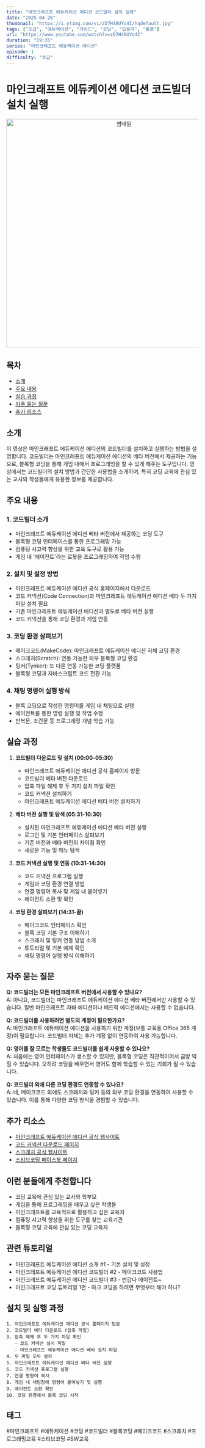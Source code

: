 ```yaml
---
title: "마인크래프트 에듀케이션 에디션 코드빌더 설치 실행"
date: "2025-04-26"
thumbnail: "https://i.ytimg.com/vi/zD7H48UYo4I/hqdefault.jpg"
tags: ["초급", "에듀케이션", "가이드", "코딩", "입문자", "롱폼"]
url: "https://www.youtube.com/watch?v=zD7H48UYo4I"
duration: "19:35"
series: "마인크래프트 에듀케이션 에디션"
episode: 1
difficulty: "초급"
---
```


# 마인크래프트 에듀케이션 에디션 코드빌더 설치 실행

<div align="center">
<img src="https://i.ytimg.com/vi/zD7H48UYo4I/hqdefault.jpg" alt="썸네일" width="600"/>
</div>

## 목차
- [소개](#소개)
- [주요 내용](#주요-내용)
- [실습 과정](#실습-과정)
- [자주 묻는 질문](#자주-묻는-질문)
- [추가 리소스](#추가-리소스)

## 소개
이 영상은 마인크래프트 에듀케이션 에디션의 코드빌더를 설치하고 실행하는 방법을 설명합니다. 코드빌더는 마인크래프트 에듀케이션 에디션의 베타 버전에서 제공하는 기능으로, 블록형 코딩을 통해 게임 내에서 프로그래밍을 할 수 있게 해주는 도구입니다. 영상에서는 코드빌더의 설치 방법과 간단한 사용법을 소개하며, 특히 코딩 교육에 관심 있는 교사와 학생들에게 유용한 정보를 제공합니다.

## 주요 내용

### 1. 코드빌더 소개
- 마인크래프트 에듀케이션 에디션 베타 버전에서 제공하는 코딩 도구
- 블록형 코딩 인터페이스를 통한 프로그래밍 가능
- 컴퓨팅 사고력 향상을 위한 교육 도구로 활용 가능
- 게임 내 '에이전트'라는 로봇을 프로그래밍하여 작업 수행

### 2. 설치 및 설정 방법
- 마인크래프트 에듀케이션 에디션 공식 홈페이지에서 다운로드
- 코드 커넥션(Code Connection)과 마인크래프트 에듀케이션 에디션 베타 두 가지 파일 설치 필요
- 기존 마인크래프트 에듀케이션 에디션과 별도로 베타 버전 실행
- 코드 커넥션을 통해 코딩 환경과 게임 연동

### 3. 코딩 환경 살펴보기
- 메이크코드(MakeCode): 마인크래프트 에듀케이션 에디션 자체 코딩 환경
- 스크래치(Scratch): 연동 가능한 외부 블록형 코딩 환경
- 팅커(Tynker): 또 다른 연동 가능한 코딩 플랫폼
- 블록형 코딩과 자바스크립트 코드 전환 가능

### 4. 채팅 명령어 실행 방식
- 블록 코딩으로 작성한 명령어를 게임 내 채팅으로 실행
- 에이전트를 통한 명령 실행 및 작업 수행
- 반복문, 조건문 등 프로그래밍 개념 학습 가능

## 실습 과정

1. **코드빌더 다운로드 및 설치 (00:00-05:30)**
   - 마인크래프트 에듀케이션 에디션 공식 홈페이지 방문
   - 코드빌더 베타 버전 다운로드
   - 압축 파일 해제 후 두 가지 설치 파일 확인
   - 코드 커넥션 설치하기
   - 마인크래프트 에듀케이션 에디션 베타 버전 설치하기

2. **베타 버전 실행 및 탐색 (05:31-10:30)**
   - 설치된 마인크래프트 에듀케이션 에디션 베타 버전 실행
   - 로그인 및 기본 인터페이스 살펴보기
   - 기존 버전과 베타 버전의 차이점 확인
   - 새로운 기능 및 메뉴 탐색

3. **코드 커넥션 실행 및 연동 (10:31-14:30)**
   - 코드 커넥션 프로그램 실행
   - 게임과 코딩 환경 연결 방법
   - 연결 명령어 복사 및 게임 내 붙여넣기
   - 에이전트 소환 및 확인

4. **코딩 환경 살펴보기 (14:31-끝)**
   - 메이크코드 인터페이스 확인
   - 블록 코딩 기본 구조 이해하기
   - 스크래치 및 팅커 연동 방법 소개
   - 튜토리얼 및 기본 예제 확인
   - 채팅 명령어 실행 방식 이해하기

## 자주 묻는 질문

**Q: 코드빌더는 모든 마인크래프트 버전에서 사용할 수 있나요?**  
A: 아니요, 코드빌더는 마인크래프트 에듀케이션 에디션 베타 버전에서만 사용할 수 있습니다. 일반 마인크래프트 자바 에디션이나 베드락 에디션에서는 사용할 수 없습니다.

**Q: 코드빌더를 사용하려면 별도의 계정이 필요한가요?**  
A: 마인크래프트 에듀케이션 에디션을 사용하기 위한 계정(보통 교육용 Office 365 계정)이 필요합니다. 코드빌더 자체는 추가 계정 없이 연동하여 사용 가능합니다.

**Q: 영어를 잘 모르는 학생들도 코드빌더를 쉽게 사용할 수 있나요?**  
A: 처음에는 영어 인터페이스가 생소할 수 있지만, 블록형 코딩은 직관적이어서 금방 익힐 수 있습니다. 오히려 코딩을 배우면서 영어도 함께 학습할 수 있는 기회가 될 수 있습니다.

**Q: 코드빌더 외에 다른 코딩 환경도 연동할 수 있나요?**  
A: 네, 메이크코드 외에도 스크래치와 팅커 등의 외부 코딩 환경을 연동하여 사용할 수 있습니다. 이를 통해 다양한 코딩 방식을 경험할 수 있습니다.

## 추가 리소스
- [마인크래프트 에듀케이션 에디션 공식 웹사이트](https://education.minecraft.net/)
- [코드 커넥션 다운로드 페이지](https://education.minecraft.net/ko-kr/resources/code-connection-guide)
- [스크래치 공식 웹사이트](https://scratch.mit.edu/)
- [스티브코딩 페이스북 페이지](https://www.facebook.com/stvcoding/)

## 이런 분들에게 추천합니다
- 코딩 교육에 관심 있는 교사와 학부모
- 게임을 통해 프로그래밍을 배우고 싶은 학생들
- 마인크래프트를 교육적으로 활용하고 싶은 교육자
- 컴퓨팅 사고력 향상을 위한 도구를 찾는 교육기관
- 블록형 코딩 교육에 관심 있는 코딩 교육자

## 관련 튜토리얼
- 마인크래프트 에듀케이션 에디션 소개 #1 - 기본 설치 및 설정
- 마인크래프트 에듀케이션 에디션 코드빌더 #2 - 메이크코드 사용법
- 마인크래프트 에듀케이션 에디션 코드빌더 #3 - 반갑다 에이전트~
- 마인크래프트 코딩 튜토리얼 1편 - 마크 코딩을 하려면 무엇부터 해야 하나?

## 설치 및 실행 과정
```
1. 마인크래프트 에듀케이션 에디션 공식 홈페이지 방문
2. 코드빌더 베타 다운로드 (압축 파일)
3. 압축 해제 후 두 가지 파일 확인
   - 코드 커넥션 설치 파일
   - 마인크래프트 에듀케이션 에디션 베타 설치 파일
4. 두 파일 모두 설치
5. 마인크래프트 에듀케이션 에디션 베타 버전 실행
6. 코드 커넥션 프로그램 실행
7. 연결 명령어 복사
8. 게임 내 채팅창에 명령어 붙여넣기 및 실행
9. 에이전트 소환 확인
10. 코딩 환경에서 블록 코딩 시작
```

## 태그
#마인크래프트 #에듀케이션 #코딩 #코드빌더 #블록코딩 #메이크코드 #스크래치 #프로그래밍교육 #스티브코딩 #SW교육